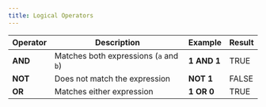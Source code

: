 ```yaml
---
title: Logical Operators
---
```


| Operator | Description                            | Example       | Result |
|----------|----------------------------------------|---------------|--------|
| **AND**  | Matches both expressions (`a` and `b`) | **1 AND 1**   | TRUE   |
| **NOT**  | Does not match the expression          | **NOT 1**     | FALSE  |
| **OR**   | Matches either expression              | **1 OR 0**    | TRUE   |
